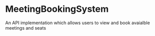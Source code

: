 # MeetingBookingSystem
An API implementation which allows users to view and book avaialble meetings and seats
